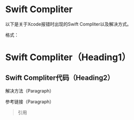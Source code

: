 # Swift Compliter

以下是关于Xcode报错时出现的Swift Compliter以及解决方式。

格式：

# Swift Compliter（Heading1）

## Swift Compliter代码（Heading2）

解决方法（Paragraph）

参考链接（Paragraph）

> 引用



